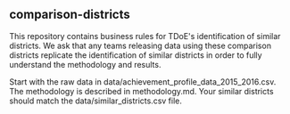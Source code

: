 ## comparison-districts

This repository contains business rules for TDoE's identification of similar districts. We ask that any teams releasing data using these comparison districts replicate the identification of similar districts in order to fully understand the methodology and results.

Start with the raw data in data/achievement_profile_data_2015_2016.csv. The methodology is described in methodology.md. Your similar districts should match the data/similar_districts.csv file.
